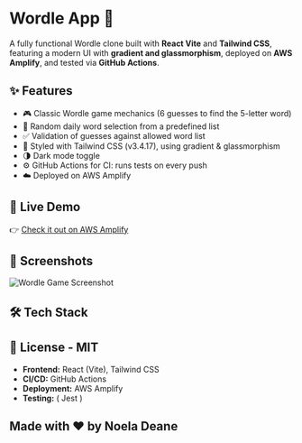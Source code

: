 # Wordle App 🎯

A fully functional Wordle clone built with **React Vite** and **Tailwind CSS**, featuring a modern UI with **gradient and glassmorphism**, deployed on **AWS Amplify**, and tested via **GitHub Actions**.

## ✨ Features

- 🎮 Classic Wordle game mechanics (6 guesses to find the 5-letter word)
- 🔀 Random daily word selection from a predefined list
- ✅ Validation of guesses against allowed word list
- 💅 Styled with Tailwind CSS (v3.4.17), using gradient & glassmorphism
- 🌗 Dark mode toggle
- ⚙️ GitHub Actions for CI: runs tests on every push
- ☁️ Deployed on AWS Amplify

## 🚀 Live Demo

👉 [Check it out on AWS Amplify](https://main.d24cfwr1nc2hsf.amplifyapp.com/)

## 📸 Screenshots

![Wordle Game Screenshot](./public/screenshot.png)

## 🛠️ Tech Stack
## 📝 License - MIT

- **Frontend:** React (Vite), Tailwind CSS
- **CI/CD:** GitHub Actions
- **Deployment:** AWS Amplify
- **Testing:** ( Jest  )

## Made with ❤️ by Noela Deane

